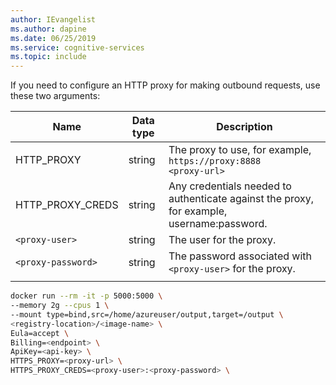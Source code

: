 ```yaml
---
author: IEvangelist
ms.author: dapine
ms.date: 06/25/2019
ms.service: cognitive-services
ms.topic: include
---
```


If you need to configure an HTTP proxy for making outbound requests, use these two arguments:

| Name | Data type | Description |
|--|--|--|
|HTTP_PROXY|string|The proxy to use, for example, `https://proxy:8888`<br>`<proxy-url>`|
|HTTP_PROXY_CREDS|string|Any credentials needed to authenticate against the proxy, for example, username:password.|
|`<proxy-user>`|string|The user for the proxy.|
|`<proxy-password>`|string|The password associated with `<proxy-user>` for the proxy.|
||||


```bash
docker run --rm -it -p 5000:5000 \
--memory 2g --cpus 1 \
--mount type=bind,src=/home/azureuser/output,target=/output \
<registry-location>/<image-name> \
Eula=accept \
Billing=<endpoint> \
ApiKey=<api-key> \
HTTPS_PROXY=<proxy-url> \
HTTPS_PROXY_CREDS=<proxy-user>:<proxy-password> \
```
